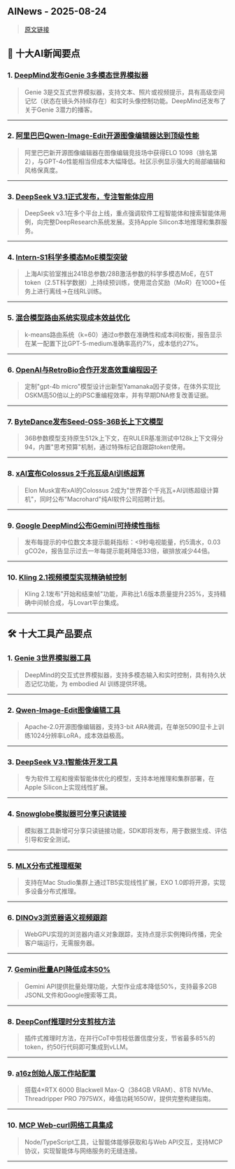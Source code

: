 ## AINews - 2025-08-24

> [原文链接](https://news.smol.ai/issues/25-08-22-not-much/)

## 📰 十大AI新闻要点

### 1. [DeepMind发布Genie 3多模态世界模拟器](https://twitter.com/demishassabis/status/1958696882105995312)
> Genie 3是交互式世界模拟器，支持文本、照片或视频提示，具有高级空间记忆（状态在镜头外持续存在）和实时头像控制功能。DeepMind还发布了关于Genie 3潜力的播客。

---

### 2. [阿里巴巴Qwen-Image-Edit开源图像编辑器达到顶级性能](https://twitter.com/ArtificialAnlys/status/1958712568731902241)
> 阿里巴巴新开源图像编辑器在图像编辑竞技场中获得ELO 1098（排名第2），与GPT-4o性能相当但成本大幅降低。社区示例显示强大的局部编辑和风格保真度。

---

### 3. [DeepSeek V3.1正式发布，专注智能体应用](https://twitter.com/basetenco/status/1958716181256577347)
> DeepSeek v3.1在多个平台上线，重点强调软件工程智能体和搜索智能体用例，向完整DeepResearch系统发展。支持Apple Silicon本地推理和集群服务。

---

### 4. [Intern-S1科学多模态MoE模型突破](https://twitter.com/iScienceLuvr/status/1958894938248384542)
> 上海AI实验室推出241B总参数/28B激活参数的科学多模态MoE，在5T token（2.5T科学数据）上持续预训练，使用混合奖励（MoR）在1000+任务上进行离线→在线RL训练。

---

### 5. [混合模型路由系统实现成本效益优化](https://twitter.com/omarsar0/status/1958897458408563069)
> k-means路由系统（k=60）通过α参数在准确性和成本间权衡，报告显示在某一配置下比GPT-5-medium准确率高约7%，成本低约27%。

---

### 6. [OpenAI与RetroBio合作开发高效重编程因子](https://twitter.com/BorisMPower/status/1958915868693602475)
> 定制"gpt-4b micro"模型设计出新型Yamanaka因子变体，在体外实现比OSKM高50倍以上的iPSC重编程效率，并有早期DNA修复改善证据。

---

### 7. [ByteDance发布Seed-OSS-36B长上下文模型](https://huggingface.co/ByteDance-Seed/Seed-OSS-36B-Instruct)
> 36B参数模型支持原生512k上下文，在RULER基准测试中128k上下文得分94，内置"思考预算"机制，通过特殊标记自跟踪token使用。

---

### 8. [xAI宣布Colossus 2千兆瓦级AI训练超算](https://twitter.com/elonmusk/status/1958846872157921546)
> Elon Musk宣布xAI的Colossus 2成为"世界首个千兆瓦+AI训练超级计算机"，同时公布"Macrohard"纯AI软件公司招聘计划。

---

### 9. [Google DeepMind公布Gemini可持续性指标](https://twitter.com/GoogleDeepMind/status/1958855573790765273)
> 发布每提示的中位数文本提示能耗指标：<9秒电视能量，约5滴水，0.03 gCO2e，报告显示过去一年每提示能耗降低33倍，碳排放减少44倍。

---

### 10. [Kling 2.1视频模型实现精确帧控制](https://twitter.com/Kling_ai/status/1958835762369372269)
> Kling 2.1发布"开始和结束帧"功能，声称比1.6版本质量提升235%，支持精确中间帧合成，与Lovart平台集成。

---

## 🛠️ 十大工具产品要点

### 1. [Genie 3世界模拟器工具](https://twitter.com/demishassabis/status/1958696898488840414)
> DeepMind的交互式世界模拟器，支持多模态输入和实时控制，具有持久状态记忆功能，为 embodied AI 训练提供环境。

---

### 2. [Qwen-Image-Edit图像编辑工具](https://twitter.com/Alibaba_Qwen/status/1958725835818770748)
> Apache-2.0开源图像编辑器，支持3-bit ARA微调，在单张5090显卡上训练1024分辨率LoRA，成本效益极高。

---

### 3. [DeepSeek V3.1智能体开发工具](https://twitter.com/teortaxesTex/status/1958750497965302118)
> 专为软件工程和搜索智能体优化的模型，支持本地推理和集群部署，在Apple Silicon上实现线性扩展。

---

### 4. [Snowglobe模拟器可分享只读链接](https://twitter.com/zaydsimjee/status/1958938033811869735)
> 模拟器工具新增可分享只读链接功能，SDK即将发布，用于数据生成、评估引导和安全测试。

---

### 5. [MLX分布式推理框架](https://twitter.com/MattBeton/status/1958946396062851484)
> 支持在Mac Studio集群上通过TB5实现线性扩展，EXO 1.0即将开源，实现多设备分布式推理。

---

### 6. [DINOv3浏览器语义视频跟踪](https://huggingface.co/spaces/webml-community/DINOv3-video-tracking)
> WebGPU实现的浏览器内语义对象跟踪，支持点提示实例掩码传播，完全客户端运行，无需服务器。

---

### 7. [Gemini批量API降低成本50%](https://twitter.com/_philschmid/status/1958910444799726014)
> Gemini API提供批量处理功能，大型作业成本降低50%，支持最多2GB JSONL文件和Google搜索等工具。

---

### 8. [DeepConf推理时分支剪枝方法](https://twitter.com/jiawzhao/status/1958982524333678877)
> 插件式推理时方法，在并行CoT中剪枝低置信度分支，节省最多85%的token，约50行代码即可集成到vLLM。

---

### 9. [a16z创始人版工作站配置](https://twitter.com/Mascobot/status/1958925710988582998)
> 搭载4×RTX 6000 Blackwell Max-Q（384GB VRAM）、8TB NVMe、Threadripper PRO 7975WX，峰值功耗1650W，提供完整构建指南。

---

### 10. [MCP Web-curl网络工具集成](https://github.com/rayss868/MCP-Web-Curl)
> Node/TypeScript工具，让智能体能够获取和与Web API交互，支持MCP协议，实现智能体与网络服务的无缝连接。

---